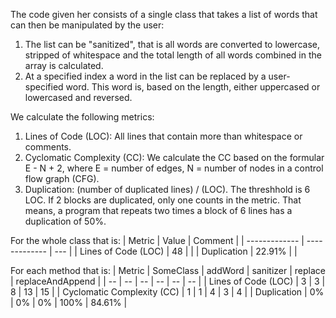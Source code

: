 The code given her consists of a single class that takes a list of words that can then be manipulated by the user:
1. The list can be "sanitized", that is all words are converted to lowercase, stripped of whitespace and the total length of all words combined in the array is calculated.
2. At a specified index a word in the list can be replaced by a user-specified word. This word is, based on the length, either uppercased or lowercased and reversed.

We calculate the following metrics:
1. Lines of Code (LOC): All lines that contain more than whitespace or comments.
2. Cyclomatic Complexity (CC): We calculate the CC based on the formular E - N + 2, where E = number of edges, N = number of nodes in a control flow graph (CFG).
3. Duplication: (number of duplicated lines) / (LOC). The threshhold is 6 LOC. If 2 blocks are duplicated, only one counts in the metric. That means, a program that repeats two times a block of 6 lines has a duplication of 50%.


For the whole class that is:
| Metric  | Value | Comment |
| ------------- | ------------- | --- |
| Lines of Code (LOC)  | 48  | |
| Duplication  | 22.91%  | |

For each method that is:
| Metric | SomeClass | addWord | sanitizer | replace | replaceAndAppend |
| --     |  --       | --      |    --     | --      |    --            |
| Lines of Code (LOC) | 3       | 3      |    8     | 13      |    15            |
| Cyclomatic Complexity (CC) | 1       | 1      |    4     | 3      |    4            |
| Duplication | 0%       | 0%      |    0%     | 100%      |    84.61%            |
